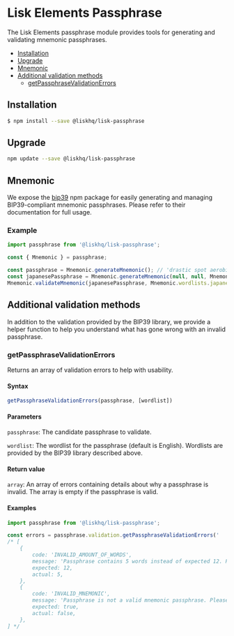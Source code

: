 # Lisk Elements Passphrase

The Lisk Elements passphrase module provides tools for generating and validating mnemonic passphrases.

- [Installation](#installation)
- [Upgrade](#upgrade)
- [Mnemonic](#mnemonic)
- [Additional validation methods](#additional-validation-methods)
  - [getPassphraseValidationErrors](#getPassphraseValidationErrors)

## Installation

```bash
$ npm install --save @liskhq/lisk-passphrase
```

## Upgrade

```bash
npm update --save @liskhq/lisk-passphrase
```

## Mnemonic

We expose the [bip39](https://www.npmjs.com/package/bip39) npm package for easily generating and managing BIP39-compliant mnemonic passphrases. 
Please refer to their documentation for full usage.

### Example

```js
import passphrase from '@liskhq/lisk-passphrase';

const { Mnemonic } = passphrase;

const passphrase = Mnemonic.generateMnemonic(); // 'drastic spot aerobic web wave tourist library first scout fatal inherit arrange'
const japanesePassphrase = Mnemonic.generateMnemonic(null, null, Mnemonic.wordlists.japanese); // 'こやく　そうだん　ねだん　せめる　たらす　むげん　へんたい　さめる　おんだん　こうてい　ていこく　におい'
Mnemonic.validateMnemonic(japanesePassphrase, Mnemonic.wordlists.japanese); // true
```

## Additional validation methods

In addition to the validation provided by the BIP39 library, we provide a helper function to help you understand what has gone wrong with an invalid passphrase.

### getPassphraseValidationErrors

Returns an array of validation errors to help with usability.

#### Syntax

```js
getPassphraseValidationErrors(passphrase, [wordlist])
```

#### Parameters

`passphrase`: The candidate passphrase to validate.

`wordlist`: The wordlist for the passphrase (default is English). Wordlists are provided by the BIP39 library described above.

#### Return value

`array`: An array of errors containing details about why a passphrase is invalid. The array is empty if the passphrase is valid.

#### Examples

```js
import passphrase from '@liskhq/lisk-passphrase';

const errors = passphrase.validation.getPassphraseValidationErrors('   this passphrase is not  valid');
/* [
    {
        code: 'INVALID_AMOUNT_OF_WORDS',
        message: 'Passphrase contains 5 words instead of expected 12. Please check the passphrase.',
        expected: 12,
        actual: 5,
    },
    {
        code: 'INVALID_MNEMONIC',
        message: 'Passphrase is not a valid mnemonic passphrase. Please check the passphrase.',
        expected: true,
        actual: false,
    },
] */
```
